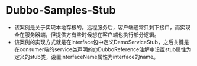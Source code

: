 # Dubbo-Samples-Stub
* 该案例是关于实现本地存根的。远程服务后，客户端通常只剩下接口，而实现全在服务器端，但提供方有些时候想在客户端也执行部分逻辑。
* 该案例的实现方式就是在interface包中定义DemoServiceStub，之后关键是在consumer端的service类声明的@DubboReference注解中设置stub属性为定义的stub类，设置interfaceName属性为interface的name。

